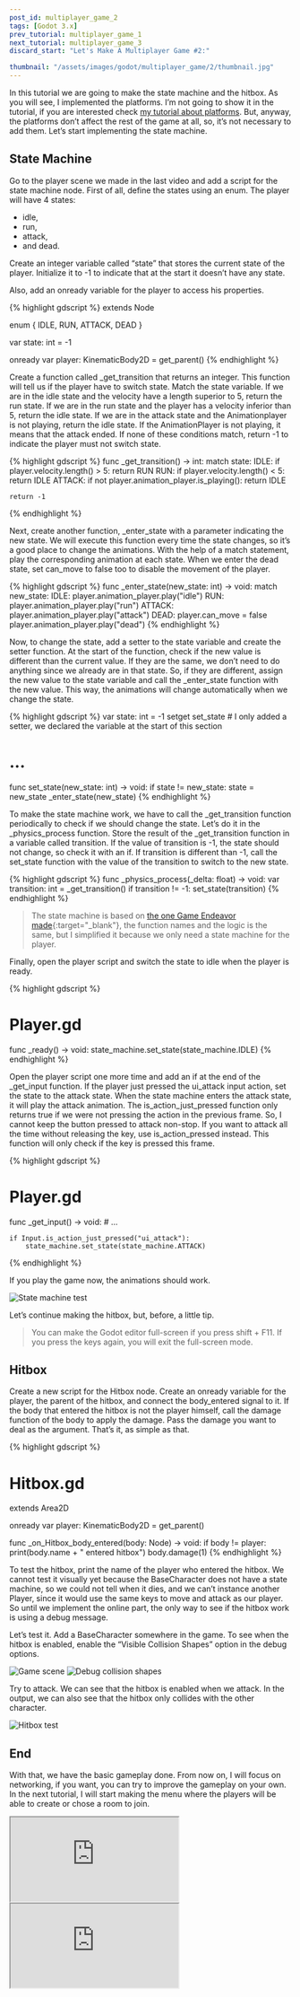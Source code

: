 ```yaml
---
post_id: multiplayer_game_2
tags: [Godot 3.x]
prev_tutorial: multiplayer_game_1
next_tutorial: multiplayer_game_3
discard_start: "Let's Make A Multiplayer Game #2:"

thumbnail: "/assets/images/godot/multiplayer_game/2/thumbnail.jpg"
---
```


In this tutorial we are going to make the state machine and the hitbox. As you will see, I implemented the platforms. I’m not going to show it in the tutorial, if you are interested check [my tutorial about platforms](https://mateusai.github.io/godot/2022/06/03/how-to-make-platforms.html). But, anyway, the platforms don’t affect the rest of the game at all, so, it’s not necessary to add them. Let’s start implementing the state machine.

<!--more-->

## State Machine

Go to the player scene we made in the last video and add a script for the state machine node. First of all, define the states using an enum. The player will have 4 states:
* idle,
* run,
* attack,
* and dead.

Create an integer variable called “state” that stores the current state of the player. Initialize it to -1 to indicate that at the start it doesn’t have any state.

Also, add an onready variable for the player to access his properties.

{% highlight gdscript %}
extends Node

enum {
    IDLE,
    RUN,
    ATTACK,
    DEAD
}

var state: int = -1

onready var player: KinematicBody2D = get_parent()
{% endhighlight %}

Create a function called _get_transition that returns an integer. This function will tell us if the player have to switch state. Match the state variable. If we are in the idle state and the velocity have a length superior to 5, return the run state. If we are in the run state and the player has a velocity inferior than 5, return the idle state. If we are in the attack state and the Animationplayer is not playing, return the idle state. If the AnimationPlayer is not playing, it means that the attack ended. If none of these conditions match, return -1 to indicate the player must not switch state.

{% highlight gdscript %}
func _get_transition() -> int:
    match state:
        IDLE:
            if player.velocity.length() > 5:
                return RUN
        RUN:
            if player.velocity.length() < 5:
                return IDLE
        ATTACK:
            if not player.animation_player.is_playing():
                return IDLE
				
    return -1
{% endhighlight %}

Next, create another function, _enter_state with a parameter indicating the new state. We will execute this function every time the state changes, so it’s a good place to change the animations. With the help of a match statement, play the corresponding animation at each state. When we enter the dead state, set can_move to false too to disable the movement of the player.

{% highlight gdscript %}
func _enter_state(new_state: int) -> void:
    match new_state:
        IDLE:
            player.animation_player.play("idle")
        RUN:
            player.animation_player.play("run")
        ATTACK:
            player.animation_player.play("attack")
        DEAD:
            player.can_move = false
            player.animation_player.play("dead")
{% endhighlight %}

Now, to change the state, add a setter to the state variable and create the setter function. At the start of the function, check if the new value is different than the current value. If they are the same, we don’t need to do anything since we already are in that state. So, if they are different, assign the new value to the state variable and call the _enter_state function with the new value. This way, the animations will change automatically when we change the state.

{% highlight gdscript %}
var state: int = -1 setget set_state # I only added a setter, we declared the variable at the start of this section

# ...

func set_state(new_state: int) -> void:
    if state != new_state:
        state = new_state
        _enter_state(new_state)
{% endhighlight %}

To make the state machine work, we have to call the _get_transition function periodically to check if we should change the state. Let’s do it in the _physics_process function. Store the result of the _get_transition function in a variable called transition. If the value of transition is -1, the state should not change, so check it with an if. If transition is different than -1, call the set_state function with the value of the transition to switch to the new state.

{% highlight gdscript %}
func _physics_process(_delta: float) -> void:
    var transition: int = _get_transition()
    if transition != -1:
        set_state(transition)
{% endhighlight %}

> The state machine is based on [the one Game Endeavor made](https://www.youtube.com/watch?v=BNU8xNRk_oU&t=320s){:target="_blank"}, the function names and the logic is the same, but I simplified it because we only need a state machine for the player.

Finally, open the player script and switch the state to idle when the player is ready.

{% highlight gdscript %}
# Player.gd

func _ready() -> void:
    state_machine.set_state(state_machine.IDLE)
{% endhighlight %}

Open the player script one more time and add an if at the end of the _get_input function. If  the player just pressed the ui_attack input action, set the state to the attack state. When the state machine enters the attack state, it will play the attack animation. The is_action_just_pressed function only returns true if we were not pressing the action in the previous frame. So, I cannot keep the button pressed to attack non-stop. If you want to attack all the time without releasing the key, use is_action_pressed instead. This function will only check if the key is pressed this frame.

{% highlight gdscript %}
# Player.gd

func _get_input() -> void:
    # ...
		
    if Input.is_action_just_pressed("ui_attack"):
        state_machine.set_state(state_machine.ATTACK)
{% endhighlight %}

If you play the game now, the animations should work.

![State machine test](/assets/images/godot/multiplayer_game/2/state_machine_test.gif)

Let’s continue making the hitbox, but, before, a little tip.


> You can make the Godot editor full-screen if you press shift + F11. If you press the keys again, you will exit the full-screen mode.


## Hitbox

Create a new script for the Hitbox node. Create an onready variable for the player, the parent of the hitbox, and connect the body_entered signal to it. If the body that entered the hitbox is not the player himself, call the damage function of the body to apply the damage. Pass the damage you want to deal as the argument. That’s it, as simple as that.

{% highlight gdscript %}
# Hitbox.gd

extends Area2D

onready var player: KinematicBody2D = get_parent()


func _on_Hitbox_body_entered(body: Node) -> void:
    if body != player:
        print(body.name + " entered hitbox")
        body.damage(1)
{% endhighlight %}

To test the hitbox, print the name of the player who entered the hitbox. We cannot test it visually yet because the BaseCharacter does not have a state machine, so we could not tell when it dies, and we can’t instance another Player, since it would use the same keys to move and attack as our player. So until we implement the online part, the only way to see if the hitbox work is using a debug message.

Let’s test it. Add a BaseCharacter somewhere in the game. To see when the hitbox is enabled, enable the “Visible Collision Shapes” option in the debug options.

![Game scene](/assets/images/godot/multiplayer_game/2/game_scene.jpg)
![Debug collision shapes](/assets/images/godot/multiplayer_game/2/debug_collision_shapes.jpg)

Try to attack. We can see that the hitbox is enabled when we attack. In the output, we can also see that the hitbox only collides with the other character.

![Hitbox test](/assets/images/godot/multiplayer_game/2/hitbox_test.gif)


## End

With that, we have the basic gameplay done. From now on, I will focus on networking, if you want, you can try to improve the gameplay on your own. In the next tutorial, I will start making the menu where the players will be able to create or chose a room to join.


<div id="tutorial-videos">
    <iframe id="odysee-iframe" src="https://odysee.com/$/embed/let%27s-make-a-godot-multiplayer-game-2/440b29282727b8cc31a68447a9d42d79c7dcb546?r=5dDZJPgbdny6EiKLsWtNXNwnM936b7gf" allowfullscreen></iframe>
    <iframe id="youtube-iframe" src="https://www.youtube.com/embed/GQfgXfLl968" allowfullscreen></iframe>
</div>
